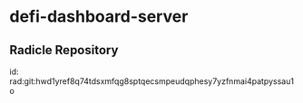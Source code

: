 # defi-dashboard-server

## Radicle Repository
id: rad:git:hwd1yref8q74tdsxmfqg8sptqecsmpeudqphesy7yzfnmai4patpyssau1o
